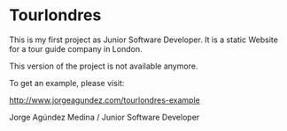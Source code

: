 Tourlondres
===========

This is my first project as Junior Software Developer. It is a static Website for a tour guide company in London.

This version of the project is not available anymore.

To get an example, please visit: 

http://www.jorgeagundez.com/tourlondres-example

Jorge Agúndez Medina / Junior Software Developer
